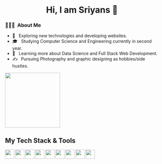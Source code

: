 <h1 align="center" > Hi, I am Sriyans 👋</h1>
</hr>
<link rel="stylesheet" href="https://cdn.jsdelivr.net/gh/devicons/devicon@v2.15.1/devicon.min.css">
          
<h3> 👨🏻‍💻 &nbsp;About Me </h3>

- 🤔 &nbsp; Exploring new technologies and developing websites.
- 🎓 &nbsp; Studying Computer Science and Engineering currently in second year.
- 🌱 &nbsp; Learning more about Data Science and Full Stack Web Development.
- ✍️ &nbsp; Pursuing Photography and graphic designing as hobbies/side hustles.

<a href="https://github.com/sriyansg">
<!--   <img height="180em" src="https://github-readme-stats.vercel.app/api?username=sriyansg&theme=buefy&show_icons=true" /> -->
  <img height="180em" src="https://github-readme-stats.vercel.app/api/top-langs/?username=sriyansg&theme=buefy&layout=compact" />
</a>

<h2>My Tech Stack & Tools</h2>
<img align="left" src="https://cdn.jsdelivr.net/gh/devicons/devicon/icons/c/c-original.svg" / style="height: 30px; width: 30px;"> 
<img align="left" src="https://cdn.jsdelivr.net/gh/devicons/devicon/icons/cplusplus/cplusplus-original.svg" / style="height: 30px; width: 30px;">
<img align="left" src="https://cdn.jsdelivr.net/gh/devicons/devicon/icons/java/java-original-wordmark.svg" / style="height: 30px; width: 30px;">
<img align="left"src="https://cdn.jsdelivr.net/gh/devicons/devicon/icons/python/python-original-wordmark.svg" / style="height: 30px; width: 30px;">
<img align="left"src="https://cdn.jsdelivr.net/gh/devicons/devicon/icons/html5/html5-original-wordmark.svg" / style="height: 30px; width: 30px;">
<img align="left"src="https://cdn.jsdelivr.net/gh/devicons/devicon/icons/css3/css3-original-wordmark.svg" / style="height: 30px; width: 30px;">
<img align="left"src="https://cdn.jsdelivr.net/gh/devicons/devicon/icons/javascript/javascript-original.svg" / style="height: 30px; width: 30px;">
<img align="left"src="https://cdn.jsdelivr.net/gh/devicons/devicon/icons/git/git-original-wordmark.svg" / style="height: 30px; width: 30px;">
<img align="left"src="https://cdn.jsdelivr.net/gh/devicons/devicon/icons/vscode/vscode-original.svg" / style="height: 30px; width: 30px;">
      

          
          
          
          
          
          
          
            
          
          



